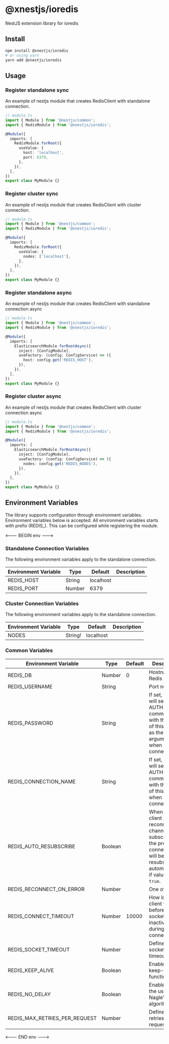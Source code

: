 # @xnestjs/ioredis

NestJS extension library for ioredis

## Install

```sh
npm install @xnestjs/ioredis
# or using yarn
yarn add @xnestjs/ioredis
```

## Usage

### Register standalone sync

An example of nestjs module that creates RedisClient with standalone connection.

```ts
// module.ts
import { Module } from '@nestjs/common';
import { RedisModule } from '@xnestjs/ioredis';

@Module({
  imports: [
    RedisModule.forRoot({
      useValue: {
        host: 'localhost',
        port: 6379,
      },
    }),
  ],
})
export class MyModule {}
```

### Register cluster sync

An example of nestjs module that creates RedisClient with cluster connection.

```ts
// module.ts
import { Module } from '@nestjs/common';
import { RedisModule } from '@xnestjs/ioredis';

@Module({
  imports: [
    RedisModule.forRoot({
      useValue: {
        nodes: ['localhost'],
      },
    }),
  ],
})
export class MyModule {}
```

### Register standalone async

An example of nestjs module that creates RedisClient with standalone connection async

```ts
// module.ts
import { Module } from '@nestjs/common';
import { RedisModule } from '@xnestjs/ioredis';

@Module({
  imports: [
    ElasticsearchModule.forRootAsync({
      inject: [ConfigModule],
      useFactory: (config: ConfigService) => ({
        host: config.get('REDIS_HOST'),
      }),
    }),
  ],
})
export class MyModule {}
```

### Register cluster async

An example of nestjs module that creates RedisClient with cluster connection async

```ts
// module.ts
import { Module } from '@nestjs/common';
import { RedisModule } from '@xnestjs/ioredis';

@Module({
  imports: [
    ElasticsearchModule.forRootAsync({
      inject: [ConfigModule],
      useFactory: (config: ConfigService) => ({
        nodes: config.get('REDIS_NODES'),
      }),
    }),
  ],
})
export class MyModule {}
```

## Environment Variables

The library supports configuration through environment variables. Environment variables below is accepted.
All environment variables starts with prefix (REDIS\_). This can be configured while registering the module.

<--- BEGIN env --->

### Standalone Connection Variables

The following environment variables apply to the standalone connection.

| Environment Variable | Type   | Default   | Description |
| -------------------- | ------ | --------- | ----------- |
| REDIS_HOST           | String | localhost |             |
| REDIS_PORT           | Number | 6379      |             |

### Cluster Connection Variables

The following environment variables apply to the standalone connection.

| Environment Variable | Type    | Default   | Description |
| -------------------- | ------- | --------- | ----------- |
| NODES                | String! | localhost |             |

### Common Variables

| Environment Variable          | Type    | Default | Description                                                                                                                       |
| ----------------------------- | ------- | ------- | --------------------------------------------------------------------------------------------------------------------------------- |
| REDIS_DB                      | Number  | 0       | Hostname for Redis Server                                                                                                         |
| REDIS_USERNAME                | String  |         | Port number                                                                                                                       |
| REDIS_PASSWORD                | String  |         | If set, client will send AUTH command with the value of this option as the first argument when connected.                         |
| REDIS_CONNECTION_NAME         | String  |         | If set, client will send AUTH command with the value of this option when connected.                                               |
| REDIS_AUTO_RESUBSCRIBE        | Boolean |         | When the client reconnects, channels subscribed in the previous connection will be resubscribed automatically if value is `true`. |
| REDIS_RECONNECT_ON_ERROR      | Number  |         | One of [`0`, `1`, `2`]                                                                                                            |
| REDIS_CONNECT_TIMEOUT         | Number  | 10000   | How long the client will wait before killing a socket due to inactivity during initial connection.                                |
| REDIS_SOCKET_TIMEOUT          | Number  |         | Defines the socket timeout value                                                                                                  |
| REDIS_KEEP_ALIVE              | Boolean |         | Enable/disable keep-alive functionality.                                                                                          |
| REDIS_NO_DELAY                | Boolean |         | Enable/disable the use of Nagle's algorithm.                                                                                      |
| REDIS_MAX_RETRIES_PER_REQUEST | Number  |         | Defines max retries per request value                                                                                             |

<--- END env --->
